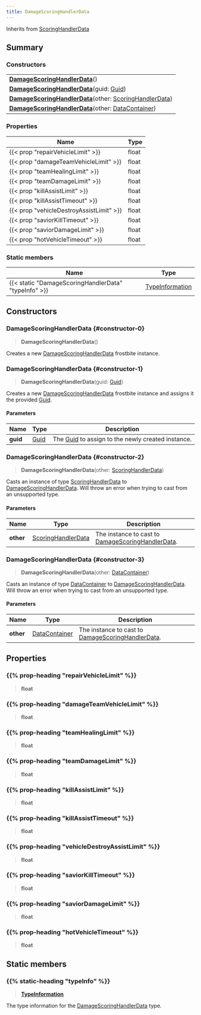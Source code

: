```yaml
---
title: DamageScoringHandlerData
---
```


Inherits from [ScoringHandlerData](/vext/ref/fb/scoringhandlerdata)

## Summary

### Constructors

|  |
| --- |
| **[DamageScoringHandlerData](#constructor-0)**() |
| **[DamageScoringHandlerData](#constructor-1)**(guid: [Guid](/vext/ref/shared/type/guid)) |
| **[DamageScoringHandlerData](#constructor-2)**(other: [ScoringHandlerData](/vext/ref/fb/scoringhandlerdata)) |
| **[DamageScoringHandlerData](#constructor-3)**(other: [DataContainer](/vext/ref/shared/type/datacontainer)) |

### Properties

| Name | Type |
| ---- | ---- |
| {{< prop "repairVehicleLimit" >}} | float |
| {{< prop "damageTeamVehicleLimit" >}} | float |
| {{< prop "teamHealingLimit" >}} | float |
| {{< prop "teamDamageLimit" >}} | float |
| {{< prop "killAssistLimit" >}} | float |
| {{< prop "killAssistTimeout" >}} | float |
| {{< prop "vehicleDestroyAssistLimit" >}} | float |
| {{< prop "saviorKillTimeout" >}} | float |
| {{< prop "saviorDamageLimit" >}} | float |
| {{< prop "hotVehicleTimeout" >}} | float |

### Static members

| Name | Type |
| ---- | ---- |
| {{< static "DamageScoringHandlerData" "typeInfo" >}} | [TypeInformation](/vext/ref/shared/type/typeinformation) |

## Constructors

### DamageScoringHandlerData {#constructor-0}

> **DamageScoringHandlerData**()

Creates a new [DamageScoringHandlerData](/vext/ref/fb/damagescoringhandlerdata) frostbite instance.

### DamageScoringHandlerData {#constructor-1}

> **DamageScoringHandlerData**(guid: [Guid](/vext/ref/shared/type/guid))

Creates a new [DamageScoringHandlerData](/vext/ref/fb/damagescoringhandlerdata) frostbite instance and assigns it the provided [Guid](/vext/ref/shared/type/guid).

#### Parameters

| Name | Type | Description |
| ---- | ---- | ----------- |
| **guid** | [Guid](/vext/ref/shared/type/guid) | The [Guid](/vext/ref/shared/type/guid) to assign to the newly created instance. |

### DamageScoringHandlerData {#constructor-2}

> **DamageScoringHandlerData**(other: [ScoringHandlerData](/vext/ref/fb/scoringhandlerdata))

Casts an instance of type [ScoringHandlerData](/vext/ref/fb/scoringhandlerdata) to [DamageScoringHandlerData](/vext/ref/fb/damagescoringhandlerdata). Will throw an error when trying to cast from an unsupported type.

#### Parameters

| Name | Type | Description |
| ---- | ---- | ----------- |
| **other** | [ScoringHandlerData](/vext/ref/fb/scoringhandlerdata) | The instance to cast to [DamageScoringHandlerData](/vext/ref/fb/damagescoringhandlerdata). |

### DamageScoringHandlerData {#constructor-3}

> **DamageScoringHandlerData**(other: [DataContainer](/vext/ref/shared/type/datacontainer))

Casts an instance of type [DataContainer](/vext/ref/shared/type/datacontainer) to [DamageScoringHandlerData](/vext/ref/fb/damagescoringhandlerdata). Will throw an error when trying to cast from an unsupported type.

#### Parameters

| Name | Type | Description |
| ---- | ---- | ----------- |
| **other** | [DataContainer](/vext/ref/shared/type/datacontainer) | The instance to cast to [DamageScoringHandlerData](/vext/ref/fb/damagescoringhandlerdata). |

## Properties

### {{% prop-heading "repairVehicleLimit" %}}

> **float**

### {{% prop-heading "damageTeamVehicleLimit" %}}

> **float**

### {{% prop-heading "teamHealingLimit" %}}

> **float**

### {{% prop-heading "teamDamageLimit" %}}

> **float**

### {{% prop-heading "killAssistLimit" %}}

> **float**

### {{% prop-heading "killAssistTimeout" %}}

> **float**

### {{% prop-heading "vehicleDestroyAssistLimit" %}}

> **float**

### {{% prop-heading "saviorKillTimeout" %}}

> **float**

### {{% prop-heading "saviorDamageLimit" %}}

> **float**

### {{% prop-heading "hotVehicleTimeout" %}}

> **float**

## Static members

### {{% static-heading "typeInfo" %}}

> **[TypeInformation](/vext/ref/shared/type/typeinformation)**

The type information for the [DamageScoringHandlerData](/vext/ref/fb/damagescoringhandlerdata) type.

